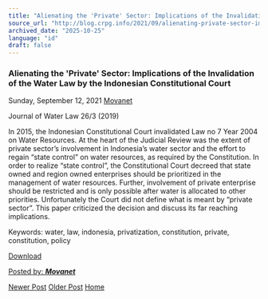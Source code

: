```yaml
---
title: "Alienating the 'Private' Sector: Implications of the Invalidation of the Water Law by the Indonesian Constitutional Court | Center for Regulation, Policy and Governance (CRPG)"
source_url: "http://blog.crpg.info/2021/09/alienating-private-sector-implications.html"
archived_date: "2025-10-25"
language: "id"
draft: false
---
```


###  Alienating the 'Private' Sector: Implications of the Invalidation of the Water Law by the Indonesian Constitutional Court 

Sunday, September 12, 2021  [ Movanet ](https://www.blogger.com/profile/10356608562678830076 "author profile")

Journal of Water Law 26/3 (2019)

In 2015, the Indonesian Constitutional Court invalidated Law no 7 Year 2004 on Water Resources. At the heart of the Judicial Review was the extent of private sector’s involvement in Indonesia’s water sector and the effort to regain “state control” on water resources, as required by the Constitution. In order to realize “state control”, the Constitutional Court decreed that state owned and region owned enterprises should be prioritized in the management of water resources. Further, involvement of private enterprise should be restricted and is only possible after water is allocated to other priorities. Unfortunately the Court did not define what is meant by “private sector”. This paper criticized the decision and discuss its far reaching implications.

Keywords: water, law, indonesia, privatization, constitution, private, constitution, policy

[Download](https://regulasi.net/files/privatesectorwaterindonesia.pdf)

[ Posted by: _**Movanet**_ ](https://www.blogger.com/profile/10356608562678830076 "author profile")

[ ](https://www.blogger.com/email-post/1800407982648215581/1727576279387590574 "Email Post") [ ](https://www.blogger.com/post-edit.g?blogID=1800407982648215581&postID=1727576279387590574&from=pencil "Edit Post")

[Newer Post](http://blog.crpg.info/2021/09/memperbaiki-arah-reformasi-regulasi.html "Newer Post") [Older Post](http://blog.crpg.info/2021/05/konsep-regulasi-berbasis-risiko-telaah.html "Older Post") [Home](http://blog.crpg.info/)
